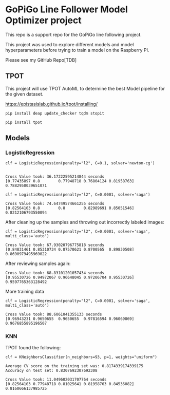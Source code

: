 # GoPiGo Line Follower Model Optimizer project

This repo is a support repo for the GoPiGo line following project.

This project was used to explore different models and model hyperparameters before trying to train a model on the Raspberry PI.

Please see my GitHub Repo[TDB]

## TPOT

This project will use TPOT AutoML to determine the best Model pipeline for the given dataset.

https://epistasislab.github.io/tpot/installing/

`pip install deap update_checker tqdm stopit`

`pip install tpot`


## Models

### LogisticRegression


```text
clf = LogisticRegression(penalty="l2", C=0.1, solver='newton-cg')


Cross Value took: 36.17222595214844 seconds
[0.77435897 0.8        0.77948718 0.76804124 0.81958763]
0.7882950039651071
```


```text
clf = LogisticRegression(penalty="l2", C=0.0001, solver='saga')

Cross Value took: 74.64749574661255 seconds
[0.82564103 0.8        0.8        0.82989691 0.85051546]
0.8212106793550094

```

After cleaning up the samples and throwing out incorrectly labeled images:

```text
clf = LogisticRegression(penalty="l2", C=0.0001, solver='saga', multi_class='auto')

Cross Value took: 67.93020796775818 seconds
[0.84831461 0.85310734 0.87570621 0.8700565  0.89830508]
0.8690979495969022

```

After reviewing samples again:
```text
Cross Value took: 68.83101201057434 seconds
[0.95530726 0.94972067 0.96648045 0.97206704 0.95530726]
0.9597765363128492

```


More training data
```text
clf = LogisticRegression(penalty="l2", C=0.0001, solver='saga', multi_class='auto')

Cross Value took: 88.6061041355133 seconds
[0.96943231 0.9650655  0.9650655  0.97816594 0.96069869]
0.9676855895196507

```

### KNN

TPOT found the following:

`clf = KNeighborsClassifier(n_neighbors=93, p=1, weights="uniform")`

```text
Average CV score on the training set was: 0.8174339174339175
Accuracy on test set: 0.8307692307692308
```

```text
Cross Value took: 11.049602031707764 seconds
[0.82564103 0.77948718 0.81025641 0.81958763 0.84536082]
0.8160666137985725
```
